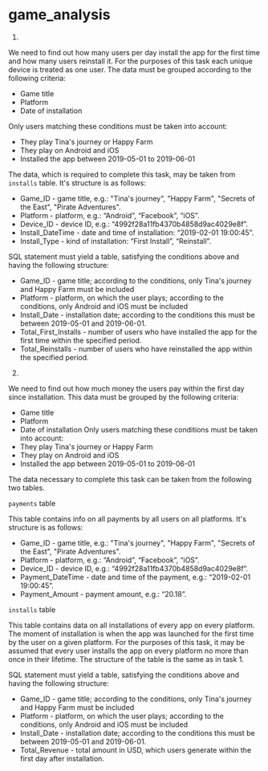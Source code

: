 # game_analysis
1.
We need to find out how many users per day install the app for the first time and how many users reinstall it.
For the purposes of this task each unique device is treated as one user. The data must be grouped according to the following criteria:
* Game title
* Platform
* Date of installation

Only users matching these conditions must be taken into account:
* They play Tina's journey or Happy Farm
* They play on Android and iOS
* Installed the app between 2019-05-01 to 2019-06-01

The data, which is required to complete this task, may be taken from `installs` table. It's structure is as follows:
* Game_ID - game title, e.g.: "Tina's journey", "Happy Farm", "Secrets of the East", "Pirate Adventures".
* Platform - platform, e.g.: “Android”, “Facebook”, “iOS”.
* Device_ID - device ID, e.g.: “4992f28a11fb4370b4858d9ac4029e8f”.
* Install_DateTime - date and time of installation: “2019-02-01 19:00:45”.
* Install_Type - kind of installation: “First Install”, “Reinstall”.

SQL statement must yield a table, satisfying the conditions above and having the following structure:
* Game_ID - game title; according to the conditions, only Tina's journey and Happy Farm must be included
* Platform - platform, on which the user plays; according to the conditions, only Android and iOS must be included
* Install_Date - installation date; according to the conditions this must be between 2019-05-01 and 2019-06-01.
* Total_First_Installs - number of users who have installed the app for the first time within the specified period.
* Total_Reinstalls - number of users who have reinstalled the app within the specified period.

2.
We need to find out how much money the users pay within the first day since installation. This data must be grouped by the following criteria:
* Game title
* Platform
* Date of installation
Only users matching these conditions must be taken into account:
* They play Tina's journey or Happy Farm
* They play on Android and iOS
* Installed the app between 2019-05-01 to 2019-06-01

The data necessary to complete this task can be taken from the following two tables.

`payments` table

This table contains info on all payments by all users on all platforms. It's structure is as follows:
* Game_ID - game title, e.g.: "Tina's journey", "Happy Farm", "Secrets of the East", "Pirate Adventures".
* Platform - platform, e.g.: “Android”, “Facebook”, “iOS”.
* Device_ID - device ID, e.g.: “4992f28a11fb4370b4858d9ac4029e8f”.
* Payment_DateTime - date and time of the payment, e.g.: “2019-02-01 19:00:45”.
* Payment_Amount - payment amount, e.g.: “20.18”.

`installs` table

This table contains data on all installations of every app on every platform.
The moment of installation is when the app was launched for the first time by the user on a given platform.
For the purposes of this task, it may be assumed that every user installs the app on every platform no more than once in their lifetime.
The structure of the table is the same as in task 1.

SQL statement must yield a table, satisfying the conditions above and having the following structure:
* Game_ID - game title; according to the conditions, only Tina's journey and Happy Farm must be included
* Platform - platform, on which the user plays; according to the conditions, only Android and iOS must be included
* Install_Date - installation date; according to the conditions this must be between 2019-05-01 and 2019-06-01.
* Total_Revenue - total amount in USD, which users generate within the first day after installation.
